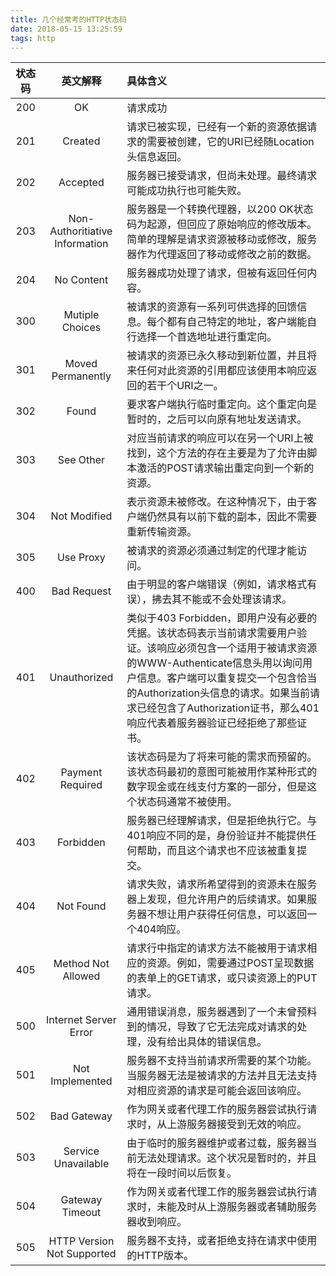 ```yaml
---
title: 几个经常考的HTTP状态码
date: 2018-05-15 13:25:59
tags: http
---
```

| 状态码 | 英文解释 | 具体含义 |
| :----: | :----: | :---- |
| 200 | OK | 请求成功 |
| 201 | Created | 请求已被实现，已经有一个新的资源依据请求的需要被创建，它的URI已经随Location头信息返回。 |
| 202 | Accepted | 服务器已接受请求，但尚未处理。最终请求可能成功执行也可能失败。 |
| 203 | Non-Authoritiative Information | 服务器是一个转换代理器，以200 OK状态码为起源，但回应了原始响应的修改版本。简单的理解是请求资源被移动或修改，服务器作为代理返回了移动或修改之前的数据。 |
| 204 | No Content | 服务器成功处理了请求，但被有返回任何内容。 |
| 300 | Mutiple Choices | 被请求的资源有一系列可供选择的回馈信息。每个都有自己特定的地址，客户端能自行选择一个首选地址进行重定向。 |
| 301 | Moved Permanently | 被请求的资源已永久移动到新位置，并且将来任何对此资源的引用都应该使用本响应返回的若干个URI之一。 |
| 302 | Found | 要求客户端执行临时重定向。这个重定向是暂时的，之后可以向原有地址发送请求。
| 303 | See Other | 对应当前请求的响应可以在另一个URI上被找到，这个方法的存在主要是为了允许由脚本激活的POST请求输出重定向到一个新的资源。 |
| 304 | Not Modified | 表示资源未被修改。在这种情况下，由于客户端仍然具有以前下载的副本，因此不需要重新传输资源。 |
| 305 | Use Proxy | 被请求的资源必须通过制定的代理才能访问。 |
| 400 | Bad Request| 由于明显的客户端错误（例如，请求格式有误），拂去其不能或不会处理该请求。 |
| 401 | Unauthorized | 类似于403 Forbidden，即用户没有必要的凭据。该状态码表示当前请求需要用户验证。该响应必须包含一个适用于被请求资源的WWW-Authenticate信息头用以询问用户信息。客户端可以重复提交一个包含恰当的Authorization头信息的请求。如果当前请求已经包含了Authorization证书，那么401响应代表着服务器验证已经拒绝了那些证书。| 
| 402 | Payment Required | 该状态码是为了将来可能的需求而预留的。该状态码最初的意图可能被用作某种形式的数字现金或在线支付方案的一部分，但是这个状态码通常不被使用。 |
| 403 | Forbidden | 服务器已经理解请求，但是拒绝执行它。与401响应不同的是，身份验证并不能提供任何帮助，而且这个请求也不应该被重复提交。|
| 404 | Not Found | 请求失败，请求所希望得到的资源未在服务器上发现，但允许用户的后续请求。如果服务器不想让用户获得任何信息，可以返回一个404响应。 |
| 405 | Method Not Allowed | 请求行中指定的请求方法不能被用于请求相应的资源。例如，需要通过POST呈现数据的表单上的GET请求，或只读资源上的PUT请求。 |
| 500 | Internet Server Error | 通用错误消息，服务器遇到了一个未曾预料到的情况，导致了它无法完成对请求的处理，没有给出具体的错误信息。 |
| 501 | Not Implemented | 服务器不支持当前请求所需要的某个功能。当服务器无法是被请求的方法并且无法支持对相应资源的请求是可能会返回该响应。 |
| 502 | Bad Gateway | 作为网关或者代理工作的服务器尝试执行请求时，从上游服务器接受到无效的响应。 |
| 503 | Service Unavailable | 由于临时的服务器维护或者过载，服务器当前无法处理请求。这个状况是暂时的，并且将在一段时间以后恢复。|
| 504 | Gateway Timeout | 作为网关或者代理工作的服务器尝试执行请求时，未能及时从上游服务器或者辅助服务器收到响应。|
| 505 | HTTP Version Not Supported | 服务器不支持，或者拒绝支持在请求中使用的HTTP版本。 |


